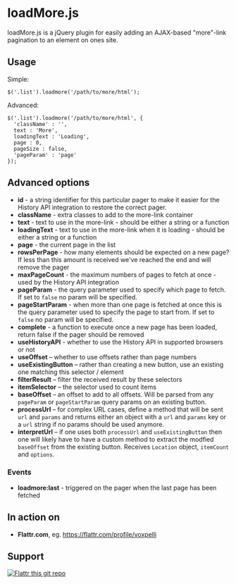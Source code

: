 loadMore.js
=======

loadMore.js is a jQuery plugin for easily adding an AJAX-based "more"-link pagination to an element on ones site.

## Usage

Simple:

    $('.list').loadmore('/path/to/more/html');

Advanced:

    $('.list').loadmore('/path/to/more/html', {
      'className' : '',
      text : 'More',
      loadingText : 'Loading',
      page : 0,
      pageSize : false,
      'pageParam' : 'page'
    });

## Advanced options

* **id** - a string identifier for this particular pager to make it easier for the History API integration to restore the correct pager.
* **className** - extra classes to add to the more-link container
* **text** - text to use in the more-link - should be either a string or a function
* **loadingText** - text to use in the more-link when it is loading - should be either a string or a function
* **page** - the current page in the list
* **rowsPerPage** - how many elements should be expected on a new page? If less than this amount is received we've reached the end and will remove the pager
* **maxPageCount** - the maximum numbers of pages to fetch at once - used by the History API integration
* **pageParam** - the query parameter used to specify which page to fetch. If set to `false` no param will be specified.
* **pageStartParam** - when more than one page is fetched at once this is the query parameter used to specify the page to start from. If set to `false` no param will be specified.
* **complete** - a function to execute once a new page has been loaded, return false if the pager should be removed
* **useHistoryAPI** - whether to use the History API in supported browsers or not
* **useOffset** – whether to use offsets rather than page numbers
* **useExistingButton** – rather than creating a new button, use an existing one matching this selector / element
* **filterResult** – filter the received result by these selectors
* **itemSelector** – the selector used to count items
* **baseOffset** – an offset to add to all offsets. Will be parsed from any `pageParam` or `pageStartParam` query params on an existing button.
* **processUrl** – for complex URL cases, define a method that will be sent `url` and `params` and returns either an object with a `url` and `params` key or a `url` string if no params should be used anymore.
* **interpretUrl** – if one uses both `processUrl` and `useExistingButton` then one will likely have to have a custom method to extract the modfied `baseOffset` from the existing button. Receives `Location` object, `itemCount` and `options`.

### Events

* **loadmore:last** - triggered on the pager when the last page has been fetched

## In action on

* **Flattr.com**, eg. https://flattr.com/profile/voxpelli

## Support

[![Flattr this git repo](http://api.flattr.com/button/flattr-badge-large.png)](https://flattr.com/submit/auto?user_id=voxpelli&url=https://github.com/voxpelli/jquery-loadmore&title=loadmore.js&language=en_GB&tags=github&category=software)
